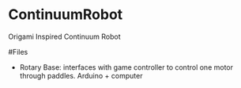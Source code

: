 # ContinuumRobot
Origami Inspired Continuum Robot

#Files
- Rotary Base: interfaces with game controller to control one motor through paddles. Arduino + computer
